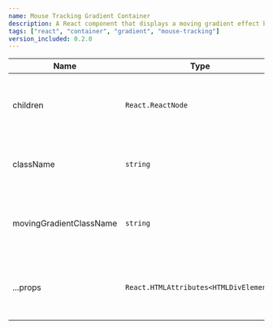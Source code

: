 ```yaml
---
name: Mouse Tracking Gradient Container
description: A React component that displays a moving gradient effect based on the mouse position within the container.
tags: ["react", "container", "gradient", "mouse-tracking"]
version_included: 0.2.0
---
```


| Name                   | Type                                 | Default | Description                                                                     |
| ---------------------- | ------------------------------------ | ------- | ------------------------------------------------------------------------------- |
| children               | `React.ReactNode`                    | -       | The content to be rendered inside the container.                                |
| className              | `string`                             | -       | Additional classes to apply to the main container.                              |
| movingGradientClassName | `string`                             | -       | Additional classes to apply to the moving gradient element.                     |
| ...props               | `React.HTMLAttributes<HTMLDivElement>` | -     | Any other props will be passed to the main container element.                   |
